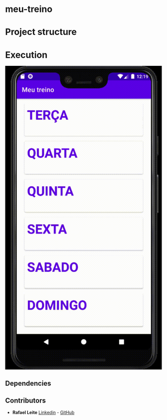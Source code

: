 # meu-treino
 
# Project structure

# Execution

![alt text](https://github.com/edilsonvilarinho/meu-treino/blob/master/img/Android-Emulator-Pixel_3_XL_API_26_5554-2021-03-04-21-19-29.gif)

## Dependencies 

## Contributors 

- **Rafael Leite**  [Linkedin](https://www.linkedin.com/in/rafaelclu/) - [GitHub](https://github.com/rafaelclu)